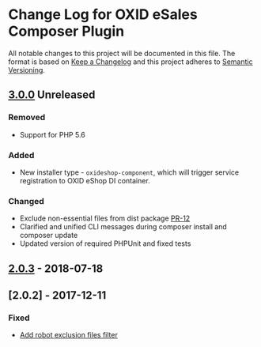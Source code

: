 # Change Log for OXID eSales Composer Plugin

All notable changes to this project will be documented in this file.
The format is based on [Keep a Changelog](http://keepachangelog.com/)
and this project adheres to [Semantic Versioning](http://semver.org/).

## [3.0.0] Unreleased

### Removed
- Support for PHP 5.6

### Added
- New installer type - `oxideshop-component`, which will trigger service registration to OXID eShop DI container.

### Changed
- Exclude non-essential files from dist package [PR-12](https://github.com/OXID-eSales/oxideshop_composer_plugin/pull/12)
- Clarified and unified CLI messages during composer install and composer update
- Updated version of required PHPUnit and fixed tests

## [2.0.3] - 2018-07-18

## [2.0.2] - 2017-12-11

### Fixed
- [Add robot exclusion files filter](https://bugs.oxid-esales.com/view.php?id=6703)

[3.0.0]: https://github.com/OXID-eSales/oxideshop_composer_plugin/compare/v2.0.3...HEAD
[2.0.3]: https://github.com/OXID-eSales/oxideshop_composer_plugin/compare/v2.0.2...v2.0.3
